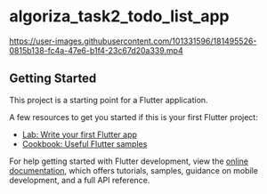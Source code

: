 # algoriza_task2_todo_list_app   


https://user-images.githubusercontent.com/101331596/181495526-0815b138-fc4a-47e6-b1f4-23c67d20a339.mp4



## Getting Started

This project is a starting point for a Flutter application.

A few resources to get you started if this is your first Flutter project:

- [Lab: Write your first Flutter app](https://docs.flutter.dev/get-started/codelab)
- [Cookbook: Useful Flutter samples](https://docs.flutter.dev/cookbook)

For help getting started with Flutter development, view the
[online documentation](https://docs.flutter.dev/), which offers tutorials,
samples, guidance on mobile development, and a full API reference.
